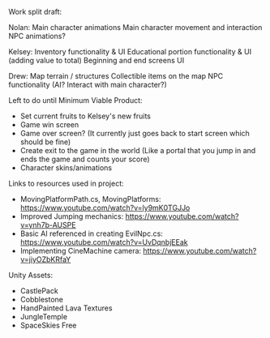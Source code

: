 Work split draft:

Nolan:
    Main character animations
    Main character movement and interaction
    NPC animations? 

Kelsey:
    Inventory functionality & UI
    Educational portion functionality & UI (adding value to total)
    Beginning and end screens UI

Drew:
    Map terrain / structures
    Collectible items on the map
    NPC functionality (AI? Interact with main character?)


Left to do until Minimum Viable Product:
- Set current fruits to Kelsey's new fruits
- Game win screen
- Game over screen? (It currently just goes back to start screen which should be fine)
- Create exit to the game in the world (Like a portal that you jump in and ends the game and counts your score)
- Character skins/animations

Links to resources used in project:
- MovingPlatformPath.cs, MovingPlatforms: https://www.youtube.com/watch?v=ly9mK0TGJJo
- Improved Jumping mechanics: https://www.youtube.com/watch?v=ynh7b-AUSPE
- Basic AI referenced in creating EvilNpc.cs: https://www.youtube.com/watch?v=UvDqnbjEEak
- Implementing CineMachine camera: https://www.youtube.com/watch?v=jiyOZbKRfaY

Unity Assets:
- CastlePack
- Cobblestone
- HandPainted Lava Textures
- JungleTemple
- SpaceSkies Free



